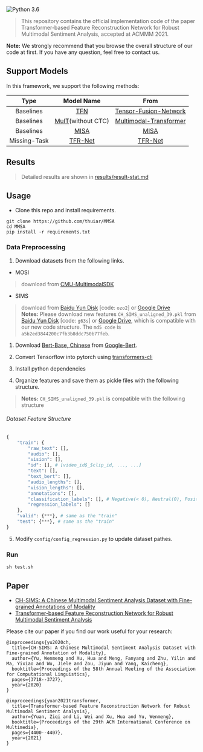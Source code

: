 ![Python 3.6](https://img.shields.io/badge/python-3.6-green.svg)

> This repository contains the official implementation code of the paper Transformer-based Feature Reconstruction Network for Robust Multimodal Sentiment Analysis, accepted at ACMMM 2021.

**Note:** We strongly recommend that you browse the overall structure of our code at first. If you have any question, feel free to contact us.

## Support Models

In this framework, we support the following methods:

|     Type    |   Model Name      |     From                |
|:-----------:|:----------------:|:------------------------:|
| Baselines |[TFN](models/singleTask/TFN.py)|[Tensor-Fusion-Network](https://github.com/A2Zadeh/TensorFusionNetwork)|
| Baselines |[MulT](models/singleTask/MulT.py)(without CTC) |[Multimodal-Transformer](https://github.com/yaohungt/Multimodal-Transformer)|
| Baselines |[MISA](models/singleTask/MISA.py) |[MISA](https://github.com/declare-lab/MISA)|
| Missing-Task  |[TFR-Net](models/missingTask/TFR_NET)|      [TFR-Net](https://github.com/Columbine21/TFR-Net)  |

## Results

> Detailed results are shown in [results/result-stat.md](results/result-stat.md)

## Usage


- Clone this repo and install requirements.
```
git clone https://github.com/thuiar/MMSA  
cd MMSA
pip install -r requirements.txt
```

### Data Preprocessing

1. Download datasets from the following links.

- MOSI
> download from [CMU-MultimodalSDK](http://immortal.multicomp.cs.cmu.edu/raw_datasets/processed_data/)

- SIMS
> download from [Baidu Yun Disk](https://pan.baidu.com/s/1CmLdhYSVnNFAyA0DkR6tdA) [code: `ozo2`] or [Google Drive](https://drive.google.com/file/d/1z6snOkOoy100F33lzmHHB_DUGJ47DaQo/view?usp=sharing)  
> **Notes:** Please download new features `CH_SIMS_unaligned_39.pkl` from [Baidu Yun Disk](https://pan.baidu.com/s/177hnei8ySH6IpGGeF9W8fw) [code: `g63s`] or [Google Drive](https://drive.google.com/file/d/1Zux66GJCuzsVnHgRC-DKIz4ua9YwZC3e/view?usp=sharing), which is compatible with our new code structure. The `md5 code` is `a5b2ed3844200c7fb3b8ddc750b77feb`.

1. Download [Bert-Base, Chinese](https://storage.googleapis.com/bert_models/2018_11_03/chinese_L-12_H-768_A-12.zip) from [Google-Bert](https://github.com/google-research/bert).  

2. Convert Tensorflow into pytorch using [transformers-cli](https://huggingface.co/transformers/converting_tensorflow_models.html)  

3. Install python dependencies

4. Organize features and save them as pickle files with the following structure.

> **Notes:** `CH_SIMS_unaligned_39.pkl` is compatible with the following structure

###### Dataset Feature Structure

```python
{
    "train": {
        "raw_text": [],
        "audio": [],
        "vision": [],
        "id": [], # [video_id$_$clip_id, ..., ...]
        "text": [],
        "text_bert": [],
        "audio_lengths": [],
        "vision_lengths": [],
        "annotations": [],
        "classification_labels": [], # Negative(< 0), Neutral(0), Positive(> 0)
        "regression_labels": []
    },
    "valid": {***}, # same as the "train" 
    "test": {***}, # same as the "train"
}
```

5. Modify `config/config_regression.py` to update dataset pathes.


### Run

```
sh test.sh
```

## Paper

- [CH-SIMS: A Chinese Multimodal Sentiment Analysis Dataset with Fine-grained Annotations of Modality](https://www.aclweb.org/anthology/2020.acl-main.343/)
- [Transformer-based Feature Reconstruction Network for Robust Multimodal Sentiment Analysis](https://dl.acm.org/doi/pdf/10.1145/3474085.3475585?casa_token=-wxKWlUW7LkAAAAA:ebkynOJtEO-2T49_kkPj5gc-AvHKAfPKkzbR9Vu1Z8pLS6ht3rWORg04JjV4ACbUhuZVbDmjIgcdqQ)

Please cite our paper if you find our work useful for your research:

```
@inproceedings{yu2020ch,
  title={CH-SIMS: A Chinese Multimodal Sentiment Analysis Dataset with Fine-grained Annotation of Modality},
  author={Yu, Wenmeng and Xu, Hua and Meng, Fanyang and Zhu, Yilin and Ma, Yixiao and Wu, Jiele and Zou, Jiyun and Yang, Kaicheng},
  booktitle={Proceedings of the 58th Annual Meeting of the Association for Computational Linguistics},
  pages={3718--3727},
  year={2020}
}
```

```
@inproceedings{yuan2021transformer,
  title={Transformer-based Feature Reconstruction Network for Robust Multimodal Sentiment Analysis},
  author={Yuan, Ziqi and Li, Wei and Xu, Hua and Yu, Wenmeng},
  booktitle={Proceedings of the 29th ACM International Conference on Multimedia},
  pages={4400--4407},
  year={2021}
}
```
